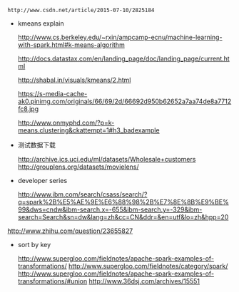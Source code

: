     http://www.csdn.net/article/2015-07-10/2825184

- kmeans explain

    http://www.cs.berkeley.edu/~rxin/ampcamp-ecnu/machine-learning-with-spark.html#k-means-algorithm

    http://docs.datastax.com/en/landing_page/doc/landing_page/current.html

    http://shabal.in/visuals/kmeans/2.html

    https://s-media-cache-ak0.pinimg.com/originals/66/69/2d/66692d950b62652a7aa74de8a7712fc8.jpg

    http://www.onmyphd.com/?p=k-means.clustering&ckattempt=1#h3_badexample


- 测试数据下载

  http://archive.ics.uci.edu/ml/datasets/Wholesale+customers
  http://grouplens.org/datasets/movielens/

- developer series

  http://www.ibm.com/search/csass/search/?q=spark%2B%E5%AE%9E%E6%88%98%2B%E7%8E%8B%E9%BE%99&dws=cndw&ibm-search.x=-655&ibm-search.y=-329&ibm-search=Search&sn=dw&lang=zh&cc=CN&ddr=&en=utf&lo=zh&hpp=20

http://www.zhihu.com/question/23655827  

- sort by key

  http://www.supergloo.com/fieldnotes/apache-spark-examples-of-transformations/
  http://www.supergloo.com/fieldnotes/category/spark/
  http://www.supergloo.com/fieldnotes/apache-spark-examples-of-transformations/#union
  http://www.36dsj.com/archives/15551
